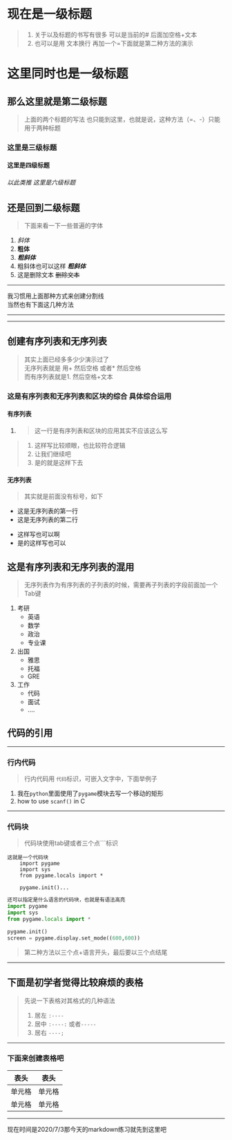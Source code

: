 # 现在是一级标题
>1. 关于以及标题的书写有很多 可以是当前的# 后面加空格+文本
>2. 也可以是用 文本换行 再加一个=下面就是第二种方法的演示

这里同时也是一级标题
=
那么这里就是第二级标题
-

> 上面的两个标题的写法 也只能到这里，也就是说，这种方法（=、-）只能用于两种标题

### 这里是三级标题
#### 这里是四级标题
###### 以此类推 这里是六级标题

## 还是回到二级标题
>下面来看一下一些普遍的字体
1. *斜体*
2. **粗体**
3. ***粗斜体***
4. 粗斜体也可以这样 ___粗斜体___
5. 这是删除文本 ~~删除文本~~

---
我习惯用上面那种方式来创建分割线  
当然也有下面这几种方法
***
* * *

## 创建有序列表和无序列表
>其实上面已经多多少少演示过了   
>无序列表就是 用+ 然后空格 或者* 然后空格  
>而有序列表就是1. 然后空格+文本

### 这是有序列表和无序列表和区块的综合 具体综合运用
#### 有序列表
1. >这一行是有序列表和区块的应用其实不应该这么写
>1. 这样写比较顺眼，也比较符合逻辑
>2. 让我们继续吧
>3. 是的就是这样下去

#### 无序列表 
>其实就是前面没有标号，如下
+ 这是无序列表的第一行
+ 这是无序列表的第二行
* 这样写也可以啊
* 是的这样写也可以

## **这是有序列表和无序列表的混用**
>无序列表作为有序列表的子列表的时候，需要再子列表的字段前面加一个Tab键
1. 考研
    - 英语
    - 数学
    + 政治
    * 专业课
2. 出国
    - 雅思
    + 托福
    * GRE
3. 工作
    - 代码
    + 面试
    * ....

## **代码的引用**
---
### **行内代码**
>行内代码用 `代码`标识，可嵌入文字中，下面举例子 
1. 我在`python`里面使用了`pygame`模块去写一个移动的矩形
2. how to use `scanf()` in  C
---
### 代码块
>代码块使用tab键或者三个点```标识
    
    这就是一个代码块
        import pygame
        import sys
        from pygame.locals import *

        pygame.init()...
    

```python
还可以指定是什么语言的代码块，也就是有语法高亮
import pygame
import sys
from pygame.locals import *

pygame.init()
screen = pygame.display.set_mode((600,600))

```
>第二种方法以三个点+语言开头，最后要以三个点结尾
----


## **下面是初学者觉得比较麻烦的表格**
>先说一下表格对其格式的几种语法  
>1. 居左  `:----`  
>2. 居中  `:----:` 或者`-----`
>3. 居右  `----;`
----
### **下面来创建表格吧**
|  表头   | 表头  |
|  ----  | ----  |
| 单元格  | 单元格 |
| 单元格  | 单元格 |


----
现在时间是2020/7/3那今天的markdown练习就先到这里吧

